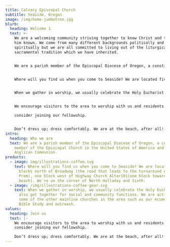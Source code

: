 ```yaml
---
title: Calvary Episcopal Church
subtitle: Seaside, Oregon
image: /img/home-jumbotron.jpg
blurb:
  heading: Welcome 1
  text: >-
    We are a welcoming community striving together to know Christ and to make
    him known. We come from many different backgrounds politically and
    spiritually but we are all committed to living out of the liturgical and
    sacramental tradition which we have inherited.


    We are a parish member of the Episcopal Diocese of Oregon, a constituent member of the Episcopal Church in the United States of America and of the Anglican Communion.


    Where will you find us when you come to Seaside? We are located five blocks north of Broadway (the road that leads to the turnaround on the Prom), one block west of Highway Church Altar101(one block towards the beach). We're on the corner of North Holladay and Sixth.


    When we gather in worship, we usually celebrate the Holy Eucharist. We also get together for social and community functions. We are active with some of the other mainline churches in the area such as our ecumenical Bible Study and outreach.


    We encourage visitors to the area to worship with us and residents to

    consider joining our fellowship.


    Don’t dress up; dress comfortably. We are at the beach, after all!
intro:
  heading: Who we are
  text: We are a parish member of the Episcopal Diocese of Oregon, a constituent
    member of the Episcopal Church in the United States of America and of the
    Anglican Communion.
products:
  - image: img/illustrations-coffee.svg
    text: Where will you find us when you come to Seaside? We are located five
      blocks north of Broadway (the road that leads to the turnaround on the
      Prom), one block west of Highway Church Altar101(one block towards the
      beach). We're on the corner of North Holladay and Sixth.
  - image: /img/illustrations-coffee-gear.svg
    text: When we gather in worship, we usually celebrate the Holy Eucharist. We
      also get together for social and community functions. We are active with
      some of the other mainline churches in the area such as our ecumenical
      Bible Study and outreach.
values:
  heading: Join us
  text: |-
    We encourage visitors to the area to worship with us and residents to
    consider joining our fellowship.

    Don’t dress up; dress comfortably. We are at the beach, after all!
---
```

